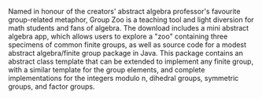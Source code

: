 Named in honour of the creators' abstract algebra professor's favourite group-related metaphor, Group Zoo is a teaching tool and light diversion for math students and fans of algebra.  The download includes a mini abstract algebra app, which allows users to explore a "zoo" containing three specimens of common finite groups, as well as source code for a modest abstract algebra/finite group package in Java.  This package contains an abstract class template that can be extended to implement any finite group, with a similar template for the group elements, and complete implementations for the integers modulo n, dihedral groups, symmetric groups, and factor groups.